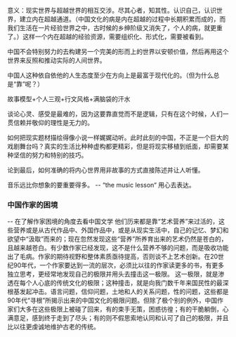 意义：现实世界与超越世界的相互交涉。尽其心者，知其性。认识自己，认识世界，建立内在超越通道。（中国文化的病是内在超越的过程中长期积累而成的，而我们生活在一片经验世界之中，古时候的乡绅阶级又消失了，个人的病，就更重了。）这样一个内在超越的经验资源，需要组织化、形式化，需要被看到。

中国不会特别努力的去构建另一个完美的形而上的世界以安顿价值，然后再用这个世界来反照和推动实际的人间世界。

中国人这种依自依他的人生态度至少在方向上是最富于现代化的。（但为什么总是“靠”呢？）

故事模型+个人三观+行文风格+满脑袋的汗水

谈论心灵、感受是最难的，因为这要靠直觉而不是逻辑，只有在这个时候，人们一贯信赖并敬仰的理性是无力的。

如何把现实题材描绘得像小说一样娓娓动听。此时此刻的中国，不正是一个巨大的戏剧舞台吗？真实的生活比种种虚构都更精彩，但是将现实移植到纸面，却需要某种坚信的努力和特别的技巧。

论到最后，如何准确的将内心世界用非故事的方式直接陈述并让人听懂。

音乐远比你想象的要重要得多。 -- “the music lesson“
用心去表达。

### 中国作家的困境
-- 在了解作家困境的角度去看中国文学
他们历来都是靠“艺术营养”来过活的，这些营养或是从古代作品中、外国作品中，或是从现实生活中，自己的记忆、梦幻和欲望中“汲取”而来的；现在忽然发现这些“营养”所养育出来的艺术仍然是苍白的，且越来越苍白。有少数作家已经发现，这不是什么营养不够的问题，而是吸收功能出了毛病。作家的期待视野和整体素质亟待提高，否则谈不上艺术创新。在20世纪90年代，一个作家要达到一流的层次，必须比以往的作家读更多的书，有更多独立思考，更经常地发现自己的极限并用头去撞击这一极限。
这一极限，就是渗透在每个人心底的传统文化的极限；这种撞击，就是向我门数千年来国民性的最深根基发起冲击。语言问题，信仰问题，土地和人的关系问题，性的问题，这些都是90年代“寻根”所揭示出来的中国文化的极限问题。但除了极个别的例外，中国作家们大多在这些极限上被碰了回来，有的束手无策，困惑彷徨；有的干脆躺倒，心满意足，感到终于走到了尽头；有的则不假思索地认同和认可了自己的极限，并且比以往更虔诚地维护古老的传统。

